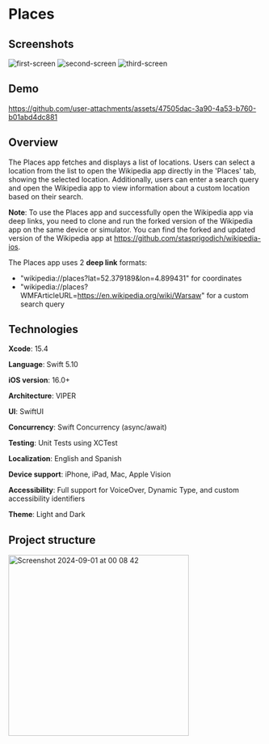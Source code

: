 # Places

## Screenshots
![first-screen](https://github.com/user-attachments/assets/d575d57e-e2f2-43a1-b440-5714d5d30b0f)
![second-screen](https://github.com/user-attachments/assets/75aa857c-a7d1-4529-98a8-336444d9f14b)
![third-screen](https://github.com/user-attachments/assets/c4d36391-ca24-42ff-b2ba-5612719a131f)

## Demo
https://github.com/user-attachments/assets/47505dac-3a90-4a53-b760-b01abd4dc881

## Overview

The Places app fetches and displays a list of locations. Users can select a location from the list to open the Wikipedia app directly in the 'Places' tab, showing the selected location. Additionally, users can enter a search query and open the Wikipedia app to view information about a custom location based on their search.

**Note**: To use the Places app and successfully open the Wikipedia app via deep links, you need to clone and run the forked version of the Wikipedia app on the same device or simulator. You can find the forked and updated version of the Wikipedia app at https://github.com/stasprigodich/wikipedia-ios.

The Places app uses 2 **deep link** formats:

- "wikipedia://places?lat=52.379189&lon=4.899431" for coordinates
- "wikipedia://places?WMFArticleURL=https://en.wikipedia.org/wiki/Warsaw" for a custom search query

## Technologies
**Xcode**: 15.4

**Language**: Swift 5.10

**iOS version**: 16.0+

**Architecture**: VIPER

**UI**: SwiftUI

**Concurrency**: Swift Concurrency (async/await)

**Testing**: Unit Tests using XCTest

**Localization**: English and Spanish

**Device support**: iPhone, iPad, Mac, Apple Vision

**Accessibility**: Full support for VoiceOver, Dynamic Type, and custom accessibility identifiers

**Theme**: Light and Dark

## Project structure
<img width="357" alt="Screenshot 2024-09-01 at 00 08 42" src="https://github.com/user-attachments/assets/7916cbe9-c319-4330-8ad8-d7c2a6e3716b">




